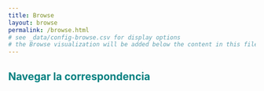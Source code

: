 ```yaml
---
title: Browse
layout: browse
permalink: /browse.html
# see _data/config-browse.csv for display options
# the Browse visualization will be added below the content in this file
---
```


## <b style='color:Teal;'>Navegar la correspondencia</b>
